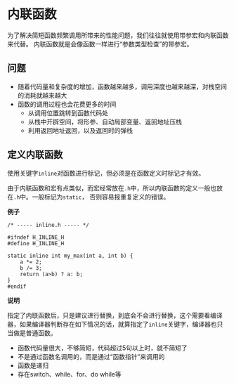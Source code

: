 # 内联函数

为了解决简短函数频繁调用所带来的性能问题，我们往往就使用带参宏和内联函数来代替。
内联函数就是会像函数一样进行“参数类型检查”的带参宏。

## 问题

- 随着代码量和复杂度的增加，函数越来越多，调用深度也越来越深，对栈空间的消耗就越来越大
- 函数的调用过程也会花费更多的时间
  - 从调用位置跳转到函数代码处
  - 从栈中开辟空间，将形参、自动局部变量、返回地址压栈
  - 利用返回地址返回，以及返回时的弹栈

## 定义内联函数

使用关键字`inline`对函数进行标记，但必须是在函数定义时标记才有效。

由于内联函数和宏有点类似，而宏经常放在`.h`中，所以内联函数的定义一般也放在`.h`中。一般标记为`static`， 否则容易报重复定义的错误。

**例子**

```
/* ----- inline.h ----- */

#ifndef H_INLINE_H
#define H_INLINE_H

static inline int my_max(int a, int b) {
    a *= 2;
    b /= 3;
    return (a>b) ? a: b;
}
#endif
```

**说明**

指定了内联函数后，只是建议进行替换，到底会不会进行替换，这个需要看编译器，如果编译器判断存在如下情况的话，就算指定了`inline`关键字，编译器也只当做是普通函数。

- 函数代码量很大，不够简短，代码超过5句以上时，就不简短了
- 不是通过函数名调用的，而是通过“函数指针”来调用的
- 函数是递归
- 存在switch、while、for、do while等
